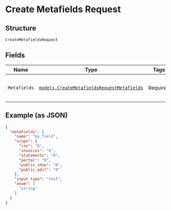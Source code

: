 
# Create Metafields Request

## Structure

`CreateMetafieldsRequest`

## Fields

| Name | Type | Tags | Description |
|  --- | --- | --- | --- |
| `Metafields` | [`models.CreateMetafieldsRequestMetafields`](../../doc/models/containers/create-metafields-request-metafields.md) | Required | This is a container for one-of cases. |

## Example (as JSON)

```json
{
  "metafields": {
    "name": "my_field",
    "scope": {
      "csv": "0",
      "invoices": "0",
      "statements": "0",
      "portal": "0",
      "public_show": "0",
      "public_edit": "0"
    },
    "input_type": "text",
    "enum": [
      "string"
    ]
  }
}
```

